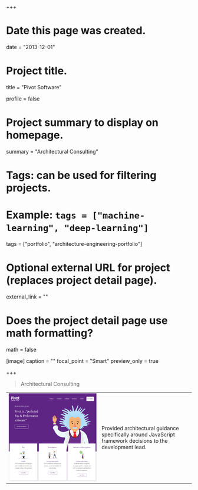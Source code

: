 +++
# Date this page was created.
date = "2013-12-01"

# Project title.
title = "Pivot Software"

profile = false

# Project summary to display on homepage.
summary = "Architectural Consulting"

# Tags: can be used for filtering projects.
# Example: `tags = ["machine-learning", "deep-learning"]`
tags = ["portfolio", "architecture-engineering-portfolio"]

# Optional external URL for project (replaces project detail page).
external_link = ""

# Does the project detail page use math formatting?
math = false

[image]
caption = ""
focal_point = "Smart"
preview_only = true

+++

> Architectural Consulting

<table style="display: table">
   <tr>
      <td style="text-align: left; width: 50%"><a href="http://www.pivotsoftware.com/" target="_blank"><img src="featured.png"></a></td>
      <td style="text-align: left">
         Provided architectural guidance specifically around JavaScript framework decisions to the development lead.
      </td>
   </tr>
</table>







